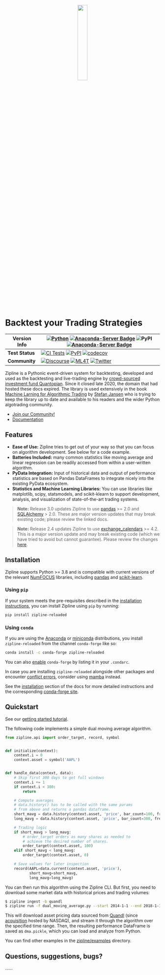 <p align="center">
<a href="https://zipline.ml4trading.io">
<img src="https://i.imgur.com/DDetr8I.png" width="25%">
</a>
</p>

# Backtest your Trading Strategies

| Version Info        | [![Python](https://img.shields.io/pypi/pyversions/zipline-reloaded.svg?cacheSeconds=2592000)](https://pypi.python.org/pypi/zipline-reloaded) [![Anaconda-Server Badge](https://anaconda.org/ml4t/zipline-reloaded/badges/platforms.svg)](https://anaconda.org/ml4t/zipline-reloaded) ![PyPI](https://img.shields.io/pypi/v/zipline-reloaded) [![Anaconda-Server Badge](https://anaconda.org/conda-forge/zipline-reloaded/badges/version.svg)](https://anaconda.org/conda-forge/zipline-reloaded)                                                                                                                                                                                                 |
| ------------------- | ---------- |
| **Test** **Status** | [![CI Tests](https://github.com/stefan-jansen/zipline-reloaded/actions/workflows/ci_tests_full.yml/badge.svg)](https://github.com/stefan-jansen/zipline-reloaded/actions/workflows/unit_tests.yml) [![PyPI](https://github.com/stefan-jansen/zipline-reloaded/actions/workflows/build_wheels.yml/badge.svg)](https://github.com/stefan-jansen/zipline-reloaded/actions/workflows/build_wheels.yml)  [![codecov](https://codecov.io/gh/stefan-jansen/zipline-reloaded/branch/main/graph/badge.svg)](https://codecov.io/gh/stefan-jansen/zipline-reloaded) |
| **Community**       | [![Discourse](https://img.shields.io/discourse/topics?server=https%3A%2F%2Fexchange.ml4trading.io%2F)](https://exchange.ml4trading.io) [![ML4T](https://img.shields.io/badge/Powered%20by-ML4Trading-blue)](https://ml4trading.io) [![Twitter](https://img.shields.io/twitter/follow/ml4trading.svg?style=social)](https://twitter.com/ml4trading)                                                                                                                                                                                                                                                                                                                                                                                                          |

Zipline is a Pythonic event-driven system for backtesting, developed and used as the backtesting and live-trading engine by [crowd-sourced investment fund Quantopian](https://www.bizjournals.com/boston/news/2020/11/10/quantopian-shuts-down-cofounders-head-elsewhere.html). Since it closed late 2020, the domain that had hosted these docs expired. The library is used extensively in the book [Machine Larning for Algorithmic Trading](https://ml4trading.io)
by [Stefan Jansen](https://www.linkedin.com/in/applied-ai/) who is trying to keep the library up to date and available to his readers and the wider Python algotrading community.
- [Join our Community!](https://exchange.ml4trading.io)
- [Documentation](https://zipline.ml4trading.io)

## Features

- **Ease of Use:** Zipline tries to get out of your way so that you can focus on algorithm development. See below for a code example.
- **Batteries Included:** many common statistics like moving average and linear regression can be readily accessed from within a user-written algorithm.
- **PyData Integration:** Input of historical data and output of performance statistics are based on Pandas DataFrames to integrate nicely into the existing PyData ecosystem.
- **Statistics and Machine Learning Libraries:** You can use libraries like matplotlib, scipy, statsmodels, and scikit-klearn to support development, analysis, and visualization of state-of-the-art trading systems.

> **Note:** Release 3.0 updates Zipline to use [pandas](https://pandas.pydata.org/pandas-docs/stable/whatsnew/v2.0.0.html) >= 2.0 and [SQLAlchemy](https://docs.sqlalchemy.org/en/20/) > 2.0. These are major version updates that may break existing code; please review the linked docs.

> **Note:** Release 2.4 updates Zipline to use [exchange_calendars](https://github.com/gerrymanoim/exchange_calendars) >= 4.2. This is a major version update and may break existing code (which we have tried to avoid but cannot guarantee). Please review the changes [here](https://github.com/gerrymanoim/exchange_calendars/issues/61).

## Installation

Zipline supports Python >= 3.8 and is compatible with current versions of the relevant [NumFOCUS](https://numfocus.org/sponsored-projects?_sft_project_category=python-interface) libraries, including [pandas](https://pandas.pydata.org/) and [scikit-learn](https://scikit-learn.org/stable/index.html).

### Using `pip`

If your system meets the pre-requisites described in the [installation instructions](https://zipline.ml4trading.io/install.html), you can install Zipline using `pip` by running:

```bash
pip install zipline-reloaded
```

### Using `conda`

If you are using the [Anaconda](https://www.anaconda.com/products/individual) or [miniconda](https://docs.conda.io/en/latest/miniconda.html) distributions, you install `zipline-reloaded` from the channel `conda-forge` like so:

```bash
conda install -c conda-forge zipline-reloaded
```

You can also [enable](https://docs.conda.io/projects/conda/en/latest/user-guide/tasks/manage-channels.html) `conda-forge` by listing it in your `.condarc`.

In case you are installing `zipline-reloaded` alongside other packages and encounter [conflict errors](https://github.com/conda/conda/issues/9707), consider using [mamba](https://github.com/mamba-org/mamba) instead.

See the [installation](https://zipline.ml4trading.io/install.html) section of the docs for more detailed instructions and the corresponding [conda-forge site](https://github.com/conda-forge/zipline-reloaded-feedstock).

## Quickstart

See our [getting started tutorial](https://zipline.ml4trading.io/beginner-tutorial).

The following code implements a simple dual moving average algorithm.

```python
from zipline.api import order_target, record, symbol


def initialize(context):
    context.i = 0
    context.asset = symbol('AAPL')


def handle_data(context, data):
    # Skip first 300 days to get full windows
    context.i += 1
    if context.i < 300:
        return

    # Compute averages
    # data.history() has to be called with the same params
    # from above and returns a pandas dataframe.
    short_mavg = data.history(context.asset, 'price', bar_count=100, frequency="1d").mean()
    long_mavg = data.history(context.asset, 'price', bar_count=300, frequency="1d").mean()

    # Trading logic
    if short_mavg > long_mavg:
        # order_target orders as many shares as needed to
        # achieve the desired number of shares.
        order_target(context.asset, 100)
    elif short_mavg < long_mavg:
        order_target(context.asset, 0)

    # Save values for later inspection
    record(AAPL=data.current(context.asset, 'price'),
           short_mavg=short_mavg,
           long_mavg=long_mavg)
```

You can then run this algorithm using the Zipline CLI. But first, you need to download some market data with historical prices and trading volumes:

```bash
$ zipline ingest -b quandl
$ zipline run -f dual_moving_average.py --start 2014-1-1 --end 2018-1-1 -o dma.pickle --no-benchmark
```

This will download asset pricing data sourced from [Quandl](https://www.quandl.com/databases/WIKIP/documentation?anchor=companies) (since [acquisition](https://www.nasdaq.com/about/press-center/nasdaq-acquires-quandl-advance-use-alternative-data) hosted by NASDAQ), and stream it through the algorithm over the specified time range. Then, the resulting performance DataFrame is saved as `dma.pickle`, which you can load and analyze from Python.

You can find other examples in the [zipline/examples](https://github.com/stefan-jansen/zipline-reloaded/tree/main/src/zipline/examples) directory.

## Questions, suggestions, bugs?
......
